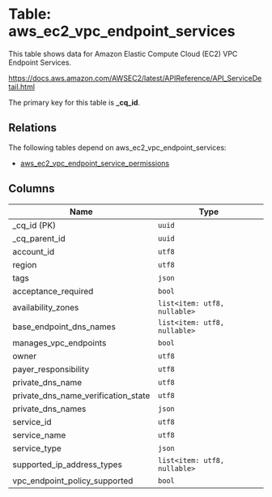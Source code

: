 # Table: aws_ec2_vpc_endpoint_services

This table shows data for Amazon Elastic Compute Cloud (EC2) VPC Endpoint Services.

https://docs.aws.amazon.com/AWSEC2/latest/APIReference/API_ServiceDetail.html

The primary key for this table is **_cq_id**.

## Relations

The following tables depend on aws_ec2_vpc_endpoint_services:
  - [aws_ec2_vpc_endpoint_service_permissions](aws_ec2_vpc_endpoint_service_permissions.md)

## Columns

| Name          | Type          |
| ------------- | ------------- |
|_cq_id (PK)|`uuid`|
|_cq_parent_id|`uuid`|
|account_id|`utf8`|
|region|`utf8`|
|tags|`json`|
|acceptance_required|`bool`|
|availability_zones|`list<item: utf8, nullable>`|
|base_endpoint_dns_names|`list<item: utf8, nullable>`|
|manages_vpc_endpoints|`bool`|
|owner|`utf8`|
|payer_responsibility|`utf8`|
|private_dns_name|`utf8`|
|private_dns_name_verification_state|`utf8`|
|private_dns_names|`json`|
|service_id|`utf8`|
|service_name|`utf8`|
|service_type|`json`|
|supported_ip_address_types|`list<item: utf8, nullable>`|
|vpc_endpoint_policy_supported|`bool`|